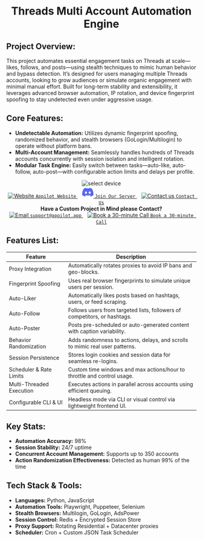 <h1 align="center">Threads Multi Account Automation Engine</h1>

## Project Overview:
This project automates essential engagement tasks on Threads at scale—likes, follows, and posts—using stealth techniques to mimic human behavior and bypass detection. It’s designed for users managing multiple Threads accounts, looking to grow audiences or simulate organic engagement with minimal manual effort. Built for long-term stability and extensibility, it leverages advanced browser automation, IP rotation, and device fingerprint spoofing to stay undetected even under aggressive usage.

## Core Features:
- **Undetectable Automation:** Utilizes dynamic fingerprint spoofing, randomized behavior, and stealth browsers (GoLogin/Multilogin) to operate without platform bans.
- **Multi-Account Management:** Seamlessly handles hundreds of Threads accounts concurrently with session isolation and intelligent rotation.
- **Modular Task Engine:** Easily switch between tasks—auto-like, auto-follow, auto-post—with configurable action limits and delays per profile.

<div align="center">
  <img
    src="https://github.com/user-attachments/assets/d200549d-7613-446f-a43b-19a4117ca360"
    alt="select device"
    width="600px"
  />
</div>


<div align="center">
  <a href="https://appilot.app/">
    <img
      alt="Website"
      width="25px"
      src="https://github.com/user-attachments/assets/8e5f3af3-b098-4c1d-980d-df9aebc680d0"
    />
    <code>Appilot Website</code>
  </a>
  &nbsp;&nbsp;
  <a href="https://discord.gg/3CZ5muJdF2">
    <img
      alt="Join Our Server"
      width="30px"
      src="https://github.com/Zeeshanahmad4/RealEstateMate-WhatsApp-Group-Management-Bot/blob/main/discord-icon-svgrepo-com.svg"
    />
    <code>Join Our Server</code>
  </a>
  &nbsp;&nbsp;
  <a href="https://t.me/devpilot1">
    <img
      alt="Contact us"
      width="30px"
      src="https://edent.github.io/SuperTinyIcons/images/svg/telegram.svg"
    />
    <code>Contact Us</code>
  </a>
</div>

<div align="center">
<strong> Have a Custom Project in Mind please Contact?</strong>

<div align="center">
  <a href="mailto:support@appilot.app">
  <img
    alt="Email"
    width="30px"
    src="https://github.com/user-attachments/assets/91c8d428-32b7-4be0-91fa-2e42c902b5b8"
  />
  <code>support@appilot.app</code>
</a>
  &nbsp;&nbsp;
  <a href="https://cal.com/app-pilot-m8i8oo/30min">
  <img
    alt="Book a 30-minute Call"
    width="30px"
    src="https://github.com/user-attachments/assets/cd3e5c7b-3e4e-4bb3-b242-bcc20ee78f13"
  />
  <code>Book a 30-minute Call</code>
</a>
<span>

<div align="left">

## Features List:
| Feature                  | Description                                                                  |
| ------------------------ | ---------------------------------------------------------------------------- |
| Proxy Integration        | Automatically rotates proxies to avoid IP bans and geo-blocks.               |
| Fingerprint Spoofing     | Uses real browser fingerprints to simulate unique users per session.         |
| Auto-Liker               | Automatically likes posts based on hashtags, users, or feed scraping.        |
| Auto-Follow              | Follows users from targeted lists, followers of competitors, or hashtags.    |
| Auto-Poster              | Posts pre-scheduled or auto-generated content with caption variability.      |
| Behavior Randomization   | Adds randomness to actions, delays, and scrolls to mimic real user patterns. |
| Session Persistence      | Stores login cookies and session data for seamless re-logins.                |
| Scheduler & Rate Limits  | Custom time windows and max actions/hour to throttle and control usage.      |
| Multi-Threaded Execution | Executes actions in parallel across accounts using efficient queuing.        |
| Configurable CLI & UI    | Headless mode via CLI or visual control via lightweight frontend UI.         |


## Key Stats:
- **Automation Accuracy:** 98%
- **Session Stability:** 24/7 uptime
- **Concurrent Account Management:** Supports up to 350 accounts
- **Action Randomization Effectiveness:** Detected as human 99% of the time

## Tech Stack & Tools:
- **Languages:** Python, JavaScript
- **Automation Tools:** Playwright, Puppeteer, Selenium
- **Stealth Browsers:** Multilogin, GoLogin, AdsPower
- **Session Control:** Redis + Encrypted Session Store
- **Proxy Support:** Rotating Residential + Datacenter proxies
- **Scheduler:** Cron + Custom JSON Task Scheduler
